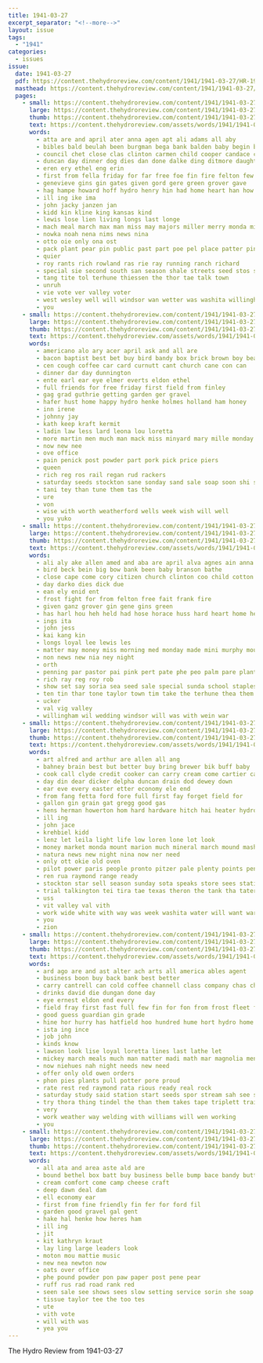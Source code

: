 ```yaml
---
title: 1941-03-27
excerpt_separator: "<!--more-->"
layout: issue
tags:
  - "1941"
categories:
  - issues
issue:
  date: 1941-03-27
  pdf: https://content.thehydroreview.com/content/1941/1941-03-27/HR-1941-03-27.pdf
  masthead: https://content.thehydroreview.com/content/1941/1941-03-27/masthead/HR-1941-03-27.jpg
  pages:
    - small: https://content.thehydroreview.com/content/1941/1941-03-27/small/HR-1941-03-27-01.jpg
      large: https://content.thehydroreview.com/content/1941/1941-03-27/large/HR-1941-03-27-01.jpg
      thumb: https://content.thehydroreview.com/content/1941/1941-03-27/thumbnails/HR-1941-03-27-01.jpg
      text: https://content.thehydroreview.com/assets/words/1941/1941-03-27/HR-1941-03-27-01.txt
      words:
        - atta are and april ater anna agen apt ali adams all aby
        - bibles bald beulah been burgman bega bank balden baby begin bee big blue brides bird bitten
        - council chet close clas clinton carmen child cooper candace class coon chown cake cotton clerk city clarence church camp canal corrigan
        - duncan day dinner dog dies dan done dalke ding ditmore daughter davia
        - eren ery ethel eng erin
        - first from fella friday for far free foe fin fire felton few fie
        - genevieve gins gin gates given gord gere green grover gave
        - hag hampe howard hoff hydro henry hin had home heart han how
        - ill ing ike ima
        - john jacky janzen jan
        - kidd kin kline king kansas kind
        - lewis lose lien living longs last longe
        - mach meal march max man miss may majors miller merry monda mis mer matter mine mille mound morning
        - nowka noah nena nims news nina
        - otto oie only ona ost
        - pack plant pear pin public past part poe pel place patter pink penning
        - quier
        - roy rants rich rowland ras rie ray running ranch richard
        - special sie second south san season shale streets seed stos schoo strong saint school saturday sich stock sil show sing sunday sau
        - tang tite tol terhune thiessen the thor tae talk town
        - unruh
        - vie vote ver valley voter
        - west wesley well will windsor wan wetter was washita willingham wort war wedding
        - you
    - small: https://content.thehydroreview.com/content/1941/1941-03-27/small/HR-1941-03-27-02.jpg
      large: https://content.thehydroreview.com/content/1941/1941-03-27/large/HR-1941-03-27-02.jpg
      thumb: https://content.thehydroreview.com/content/1941/1941-03-27/thumbnails/HR-1941-03-27-02.jpg
      text: https://content.thehydroreview.com/assets/words/1941/1941-03-27/HR-1941-03-27-02.txt
      words:
        - americano alo ary acer april ask and all are
        - bacon baptist best bet buy bird bandy box brick brown boy beans buck
        - cen cough coffee car card curnutt cant church cane con can
        - dinner dar day dunnington
        - ente earl ear eye elmer everts eldon ethel
        - full friends for free friday first field from finley
        - gag grad guthrie getting garden ger gravel
        - hafer hust home happy hydro henke holmes holland ham honey
        - inn irene
        - johnny jay
        - kath keep kraft kermit
        - ladin law less lard leona lou loretta
        - more martin men much man mack miss minyard mary mille monday mutton merchan mean
        - now new nee
        - ove office
        - pain penick post powder part pork pick price piers
        - queen
        - rich reg ros rail regan rud rackers
        - saturday seeds stockton sane sonday sand sale soap soon shi spring style show sees salmon stock stage service say seed
        - tani tey than tune them tas the
        - ure
        - von
        - wise with worth weatherford wells week wish will well
        - you yuko
    - small: https://content.thehydroreview.com/content/1941/1941-03-27/small/HR-1941-03-27-03.jpg
      large: https://content.thehydroreview.com/content/1941/1941-03-27/large/HR-1941-03-27-03.jpg
      thumb: https://content.thehydroreview.com/content/1941/1941-03-27/thumbnails/HR-1941-03-27-03.jpg
      text: https://content.thehydroreview.com/assets/words/1941/1941-03-27/HR-1941-03-27-03.txt
      words:
        - ali aly ake allen amed and aba are april alva agnes ain anna adams
        - bird beck bein big bow bank been baby branson bathe
        - close cape come cory citizen church clinton coo child cotton city class clase cover camp car clarence cler
        - day darko dies dick due
        - ean ely enid ent
        - frost fight for from felton free fait frank fire
        - given ganz grover gin gene gins green
        - has harl hou heh held had hose horace huss hard heart home her hydro henry
        - ings ita
        - john jess
        - kai kang kin
        - longs loyal lee lewis les
        - matter may money miss morning med monday made mini murphy mound man morgan mand march
        - non news new nia ney night
        - orth
        - penning par pastor pai pink pert pate phe peo palm pare plant patt place por per
        - rich ray reg roy rob
        - show set say soria sea seed sale special sunda school staples sean severe soon second season saturday seas sunday
        - ten tin thar tone taylor town tim take the terhune thea them top
        - ucker
        - val vig valley
        - willingham wil wedding windsor will was with wein war
    - small: https://content.thehydroreview.com/content/1941/1941-03-27/small/HR-1941-03-27-04.jpg
      large: https://content.thehydroreview.com/content/1941/1941-03-27/large/HR-1941-03-27-04.jpg
      thumb: https://content.thehydroreview.com/content/1941/1941-03-27/thumbnails/HR-1941-03-27-04.jpg
      text: https://content.thehydroreview.com/assets/words/1941/1941-03-27/HR-1941-03-27-04.txt
      words:
        - art alfred and arthur are allen all ang
        - bahney brain best but better buy bring brewer bik buff baby
        - cook call clyde credit cooker can carry cream come cartier cash cheek caddo check car change clear
        - day din dear dicker delpha duncan drain dod dewey down
        - ear eve every easter etter economy ele end
        - from fang fetta ford fore full first fay forget field for
        - gallon gin grain gat gregg good gas
        - hens herman howerton hom hard hardware hitch hai heater hydro hess harold how hand hina home hammer
        - ill ing
        - john jace
        - krehbiel kidd
        - lenz let leila light life low loren lone lot look
        - money market monda mount marion much mineral march mound mash mean more mir myra monday marten
        - natura news new night nina now ner need
        - only ott okie old oven
        - pilot power paris people pronto pitzer pale plenty points pent precious pride pay
        - ren rua raymond range ready
        - stockton star sell season sunday sota speaks store sees station sider south swan salt spring still stanley spies stock shall seed special small sage see service seeds shawnee sales
        - trial talkington tei tira tae texas theron the tank tha tater thomas
        - uss
        - vit valley val vith
        - work wide white with way was week washita water will want warm wile weather welder wien weatherford well
        - you
        - zion
    - small: https://content.thehydroreview.com/content/1941/1941-03-27/small/HR-1941-03-27-05.jpg
      large: https://content.thehydroreview.com/content/1941/1941-03-27/large/HR-1941-03-27-05.jpg
      thumb: https://content.thehydroreview.com/content/1941/1941-03-27/thumbnails/HR-1941-03-27-05.jpg
      text: https://content.thehydroreview.com/assets/words/1941/1941-03-27/HR-1941-03-27-05.txt
      words:
        - ard ago are and ast alter ach arts all america ables agent
        - business boon buy back bank best better
        - carry cantrell can cold coffee channell class company chas chara chair care city comfort
        - drinks david die dungan done day
        - eye ernest eldon end every
        - field fray first fast full few fin for fon from frost fleet ford fed
        - good guess guardian gin grade
        - hine hor hurry has hatfield hoo hundred hume hort hydro home hand how
        - ista ing ince
        - job john
        - kinds know
        - lawson look lise loyal loretta lines last lathe let
        - mickey march meals much man matter madi math mar magnolia men
        - now niehues nah night needs new need
        - offer only old owen orders
        - phon pies plants pull potter pore proud
        - rate rest red raymond rata rious ready real rock
        - saturday study said station start seeds spor stream sah see short service
        - try thora thing tindel the than them takes tape triplett train too thea
        - very
        - work weather way welding with williams will wen working
        - you
    - small: https://content.thehydroreview.com/content/1941/1941-03-27/small/HR-1941-03-27-06.jpg
      large: https://content.thehydroreview.com/content/1941/1941-03-27/large/HR-1941-03-27-06.jpg
      thumb: https://content.thehydroreview.com/content/1941/1941-03-27/thumbnails/HR-1941-03-27-06.jpg
      text: https://content.thehydroreview.com/assets/words/1941/1941-03-27/HR-1941-03-27-06.txt
      words:
        - all ata and area aste ald are
        - bound bethel box batt buy business belle bump bace bandy butter both bring best bis
        - cream comfort come camp cheese craft
        - deep dawn deal dam
        - ell economy ear
        - first from fine friendly fin fer for ford fil
        - garden good gravel gal gent
        - hake hal henke how heres ham
        - ill ing
        - jit
        - kit kathryn kraut
        - lay ling large leaders look
        - moton mou mattie music
        - new nea newton now
        - oats over office
        - phe pound powder pon paw paper post pene pear
        - ruff rus rad road rank red
        - seen sale see shows sees slow setting service sorin she soap storm santa springs seed smooth savy shanon soe shampo son special smith sauer
        - tissue taylor tee the too tes
        - ute
        - vith vote
        - will with was
        - yea you
---
```


The Hydro Review from 1941-03-27

<!--more-->


